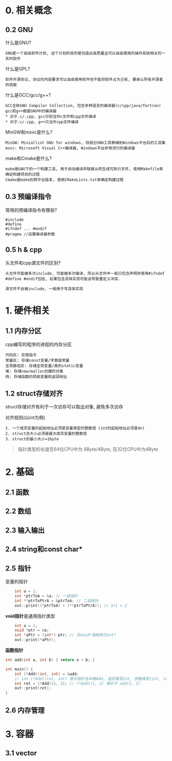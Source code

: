 # 0. 相关概念

## 0.2 GNU

什么是GNU?

```
GNU是一个自由软件计划, 这个计划的目的是创造出高质量且可以自由使用的操作系统相关的一系列软件
```

什么是GPL?

```
软件开源协议, 协议的内容要求可以自由使用软件但不能将软件占为己有, 要承认所有开源者的贡献
```

什么是GCC/gcc/g++?

```
GCC全称GNU Compiler Collection, 包含多种语言的编译器(c/cpp/java/fortran)
gcc和g++都是GNU中的编译器
* 对于.c/.cpp, gcc分别当作c文件和cpp文件编译
* 对于.c/.cpp, g++只当作cpp文件编译
```

MinGW和msvc是什么?

```
MinGW: Miniallist GNU for windows, 将部分GNU工具移植到Windows平台后的工具集
msvc: Microsoft Visual C++编译器, Windows平台非常流行的编译器
```

make和Cmake是什么?

```
make是GNU下的一个构建工具, 用于自动编译并链接从而生成可执行文件, 使用Makefile来确定构建项目的过程
Cmake是make的跨平台版本, 使用CMakeLists.txt来确定构建过程
```

## 0.3 预编译指令

常用的预编译指令有哪些?

```
#include
#define
#ifndef ... #endif
#pragma //设置编译器参数
```

## 0.5 h & cpp

头文件和cpp源文件的区别?

```
头文件可能被多次include, 可能被多次编译, 所以头文件中一般只包含声明并使用#ifndef #define #endif包括, 如果包含具体实现可能会导致重定义冲突.

源文件不会被include, 一般用于写具体实现
```

# 1. 硬件相关

## 1.1 内存分区

cpp编写的程序的进程的内存分区

```
代码区: 存放指令
常量区: 存储const变量/字面值常量
全局静态区: 存储全局变量/类的static变量
堆: 存储new/malloc创建的对象
栈: 存储函数的局部变量和返回地址
```

## 1.2 struct存储对齐

struct存储对齐有利于一次访存可以取出对象, 避免多次访存

对齐规则(以int为例)

```
1. 一个成员变量的起始地址必须是变量类型的整数倍 (int的起始地址必须是4n)
2. struct总大小必须是最大成员变量的整数倍
3. struct的最小大小=1byte
```

> 指针类型的长度在64位CPU中为 8Byte/4Byte, 在32位CPU中为4Byte

# 2. 基础

## 2.1 函数

## 2.2 数组

## 2.3 输入输出

## 2.4 string和const char*

## 2.5 指针

变量的指针

```c
    int a = 1;
    int *ptrToA = &a; // 一级指针
    int **ptrToPtrA = &ptrToA; // 二级指针
    out::print((*ptrToA) + (**ptrToPtrA)); // 1+1 = 2
```

**void指针**是通用指针类型

```c
    int a = 1;
    void *ptr = &a;
    int *aPtr = (int*) ptr; // 将void*强制转为int*
    out::print(*aPtr);
```

**函数指针**

```c
int add(int a, int b) { return a + b; }

int main() {
    int (*Add)(int, int) = &add;
    // int (*Add)(int, int) 表示指针名叫做Add, 返回类型int, 参数类型(int, int)
    int ret = (*Add)(1, 2); // (*Add)(1, 2) 等价于 add(1, 2)
    out::print(ret);
}
```

## 2.6 内存管理

# 3. 容器

## 3.1 vector
